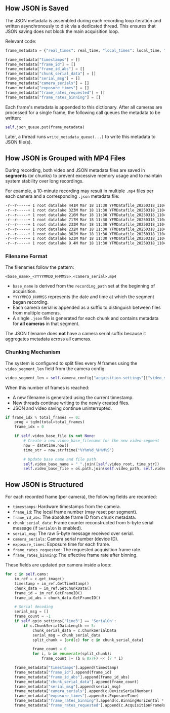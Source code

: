 ## How JSON is Saved

The JSON metadata is assembled during each recording loop iteration and written asynchronously to disk via a dedicated thread. This ensures that JSON saving does not block the main acquisition loop.

Relevant code:

```python
frame_metadata = {"real_times": real_time, "local_times": local_time, "base_filename": self.video_base_file}

frame_metadata["timestamps"] = []
frame_metadata["frame_id"] = []
frame_metadata["frame_id_abs"] = []
frame_metadata["chunk_serial_data"] = []
frame_metadata["serial_msg"] = []
frame_metadata["camera_serials"] = []
frame_metadata["exposure_times"] = []
frame_metadata["frame_rates_requested"] = []
frame_metadata["frame_rates_binning"] = []
```

Each frame's metadata is appended to this dictionary. After all cameras are processed for a single frame, the following call queues the metadata to be written:

```python
self.json_queue.put(frame_metadata)
```

Later, a thread runs `write_metadata_queue(...)` to write this metadata to JSON file(s).

## How JSON is Grouped with MP4 Files

During recording, both video and JSON metadata files are saved in **segments** (or chunks) to prevent excessive memory usage and to maintain system stability over long recordings.

For example, a 10-minute recording may result in multiple `.mp4` files per each camera and a corresponding `.json` metadata file:

```bash
-r--r-----+ 1 root datalake 441M Mar 18 11:30 YFMDatafile_20250318_110436.18486638.mp4
-r--r-----+ 1 root datalake 323M Mar 18 11:30 YFMDatafile_20250318_110436.18486644.mp4
-r--r-----+ 1 root datalake 216M Mar 18 11:30 YFMDatafile_20250318_110436.23505577.mp4
-r--r-----+ 1 root datalake 717M Mar 18 11:30 YFMDatafile_20250318_110436.23512012.mp4
-r--r-----+ 1 root datalake 233M Mar 18 11:30 YFMDatafile_20250318_110436.23512013.mp4
-r--r-----+ 1 root datalake 232M Mar 18 11:30 YFMDatafile_20250318_110436.23512014.mp4
-r--r-----+ 1 root datalake 362M Mar 18 11:30 YFMDatafile_20250318_110436.23512906.mp4
-r--r-----+ 1 root datalake 623M Mar 18 11:30 YFMDatafile_20250318_110436.23512908.mp4
-r--r-----+ 1 root datalake 9.4M Mar 18 11:30 YFMDatafile_20250318_110436.json
```

### Filename Format

The filenames follow the pattern:

```
<base_name>_<YYYYMMDD_HHMMSS>.<camera_serial>.mp4
```

- `base_name` is derived from the `recording_path` set at the beginning of acquisition.
- `YYYYMMDD_HHMMSS` represents the date and time at which the segment began recording.
- Each camera serial is appended as a suffix to distinguish between files from multiple cameras.
- A single `.json` file is generated for each chunk and contains metadata for **all cameras** in that segment.

The JSON filename does **not** have a camera serial suffix because it aggregates metadata across all cameras.

### Chunking Mechanism

The system is configured to split files every _N_ frames using the `video_segment_len` field from the camera config:

```python
video_segment_len = self.camera_config["acquisition-settings"]["video_segment_len"]
```

When this number of frames is reached:

- A new filename is generated using the current timestamp.
- New threads continue writing to the newly created files.
- JSON and video saving continue uninterrupted.

```python
if frame_idx % total_frames == 0:
    prog = tqdm(total=total_frames)
    frame_idx = 0

    if self.video_base_file is not None:
        # Create a new video_base_filename for the new video segment
        now = datetime.now()
        time_str = now.strftime("%Y%m%d_%H%M%S")

        # Update base name and file path
        self.video_base_name = "_".join([self.video_root, time_str])
        self.video_base_file = os.path.join(self.video_path, self.video_base_name)
```

## How JSON is Structured

For each recorded frame (per camera), the following fields are recorded:

- `timestamps`: Hardware timestamps from the camera.
- `frame_id`: The local frame number (may reset per segment).
- `frame_id_abs`: The absolute frame ID from chunk metadata.
- `chunk_serial_data`: Frame counter reconstructed from 5-byte serial message (if `SerialOn` is enabled).
- `serial_msg`: The raw 5-byte message received over serial.
- `camera_serials`: Camera serial number (device ID).
- `exposure_times`: Exposure time for each frame.
- `frame_rates_requested`: The requested acquisition frame rate.
- `frame_rates_binning`: The effective frame rate after binning.

These fields are updated per camera inside a loop:

```python
for c in self.cams:
    im_ref = c.get_image()
    timestamp = im_ref.GetTimeStamp()
    chunk_data = im_ref.GetChunkData()
    frame_id = im_ref.GetFrameID()
    frame_id_abs = chunk_data.GetFrameID()

    # Serial decoding
    serial_msg = []
    frame_count = -1
    if self.gpio_settings['line3'] == 'SerialOn':
        if c.ChunkSerialDataLength == 5:
            chunk_serial_data = c.ChunkSerialData
            serial_msg = chunk_serial_data
            split_chunk = [ord(c) for c in chunk_serial_data]

            frame_count = 0
            for i, b in enumerate(split_chunk):
                frame_count |= (b & 0x7F) << (7 * i)

    frame_metadata["timestamps"].append(timestamp)
    frame_metadata["frame_id"].append(frame_id)
    frame_metadata["frame_id_abs"].append(frame_id_abs)
    frame_metadata["chunk_serial_data"].append(frame_count)
    frame_metadata["serial_msg"].append(serial_msg)
    frame_metadata["camera_serials"].append(c.DeviceSerialNumber)
    frame_metadata["exposure_times"].append(c.ExposureTime)
    frame_metadata["frame_rates_binning"].append(c.BinningHorizontal * 30)
    frame_metadata["frame_rates_requested"].append(c.AcquisitionFrameRate)
```
